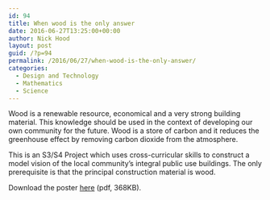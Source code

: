 ```yaml
---
id: 94
title: When wood is the only answer
date: 2016-06-27T13:25:00+00:00
author: Nick Hood
layout: post
guid: /?p=94
permalink: /2016/06/27/when-wood-is-the-only-answer/
categories:
  - Design and Technology
  - Mathematics
  - Science
---
```

Wood is a renewable resource, economical and a very strong building material. This knowledge should be used in the context of developing our own community for the future. Wood is a store of carbon and it reduces the greenhouse effect by removing carbon dioxide from the atmosphere.

This is an S3/S4 Project which uses cross-curricular skills to construct a model vision of the local community’s integral public use buildings. The only prerequisite is that the principal construction material is wood.

Download the poster <a href="/files/2016/06/STEM-Poster-stephen-Dixon.pdf">here</a> (pdf, 368KB).
